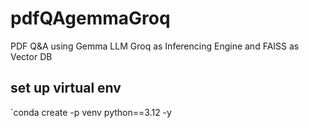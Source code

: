 # pdfQAgemmaGroq
PDF Q&amp;A using Gemma  LLM Groq as Inferencing Engine and FAISS as Vector DB

## set up virtual env

`conda create -p venv python==3.12 -y